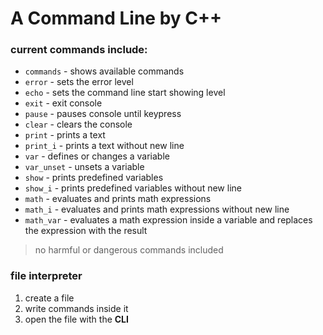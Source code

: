 # A Command Line by C++

### current commands include:
+ `commands` - shows available commands 
+ `error` - sets the error level
+ `echo` - sets the command line start showing level
+ `exit` - exit console
+ `pause` - pauses console until keypress
+ `clear` - clears the console
+ `print` - prints a text
+ `print_i` - prints a text without new line
+ `var` - defines or changes a variable
+ `var_unset` - unsets a variable
+ `show` - prints predefined variables
+ `show_i` - prints predefined variables without new line
+ `math` - evaluates and prints math expressions
+ `math_i` - evaluates and prints math expressions without new line
+ `math_var` - evaluates a math expression inside a variable and replaces the expression with the result
> no harmful or dangerous commands included

### file interpreter
1. create a file
2. write commands inside it
3. open the file with the **CLI**
